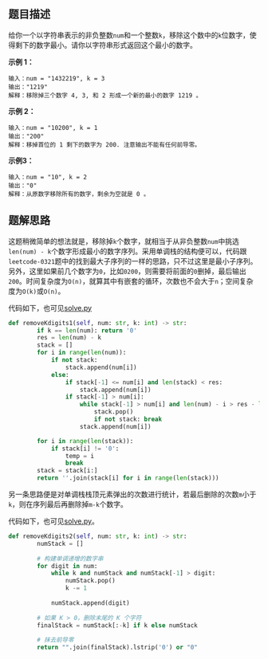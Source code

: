 ## 题目描述
给你一个以字符串表示的非负整数`num`和一个整数`k`，移除这个数中的`k`位数字，使得剩下的数字最小。请你以字符串形式返回这个最小的数字。

**示例 1：**
```
输入：num = "1432219", k = 3
输出："1219"
解释：移除掉三个数字 4, 3, 和 2 形成一个新的最小的数字 1219 。
```

**示例 2：**
```
输入：num = "10200", k = 1
输出："200"
解释：移掉首位的 1 剩下的数字为 200. 注意输出不能有任何前导零。
```

**示例3：**
```
输入：num = "10", k = 2
输出："0"
解释：从原数字移除所有的数字，剩余为空就是 0 。
```

## 题解思路
这题稍微简单的想法就是，移除掉`k`个数字，就相当于从非负整数`num`中挑选`len(num) - k`个数字形成最小的数字序列。采用单调栈的结构便可以，代码跟`leetcode-0321`题中的找到最大子序列的一样的思路，只不过这里是最小子序列。另外，这里如果前几个数字为`0`，比如`0200`，则需要将前面的`0`删掉，最后输出`200`。时间复杂度为`O(n)`，就算其中有嵌套的循环，次数也不会大于`n`；空间复杂度为`O(k)`或`O(n)`。

代码如下，也可见[solve.py](solve.py)
```python
def removeKdigits1(self, num: str, k: int) -> str:
        if k == len(num): return '0'
        res = len(num) - k
        stack = []
        for i in range(len(num)):
            if not stack: 
                stack.append(num[i])
            else:
                if stack[-1] <= num[i] and len(stack) < res:
                    stack.append(num[i])
                if stack[-1] > num[i]:
                    while stack[-1] > num[i] and len(num) - i > res - len(stack):
                        stack.pop()
                        if not stack: break
                    stack.append(num[i])

        for i in range(len(stack)):
            if stack[i] != '0':
                temp = i
                break
        stack = stack[i:]
        return ''.join(stack[i] for i in range(len(stack)))
```

另一条思路便是对单调栈栈顶元素弹出的次数进行统计，若最后删除的次数`m`小于`k`，则在序列最后再删除掉`m-k`个数字。

代码如下，也可见[solve.py](solve.py)。
```python
def removeKdigits2(self, num: str, k: int) -> str:
        numStack = []
        
        # 构建单调递增的数字串
        for digit in num:
            while k and numStack and numStack[-1] > digit:
                numStack.pop()
                k -= 1
        
            numStack.append(digit)
        
        # 如果 K > 0，删除末尾的 K 个字符
        finalStack = numStack[:-k] if k else numStack
        
        # 抹去前导零
        return "".join(finalStack).lstrip('0') or "0"
```